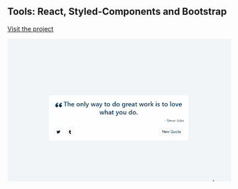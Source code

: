 ## Tools: React, Styled-Components and Bootstrap


[Visit the project](https://williamsilveira-randomquotemachine.netlify.app/)

![](readme.gif)